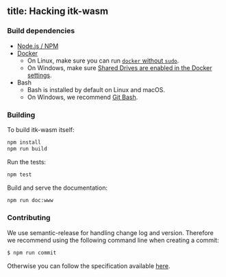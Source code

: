 title: Hacking itk-wasm
---

### Build dependencies

- [Node.js / NPM](https://nodejs.org/en/download/)
- [Docker](https://docs.docker.com/install/)
  * On Linux, make sure you can run [`docker` without `sudo`](https://askubuntu.com/questions/477551/how-can-i-use-docker-without-sudo).
  * On Windows, make sure [Shared Drives are enabled in the Docker settings](https://docs.docker.com/docker-for-windows/troubleshoot/#volumes).
- Bash
  * Bash is installed by default on Linux and macOS.
  * On Windows, we recommend [Git Bash](https://git-scm.com/).

### Building

To build itk-wasm itself:
```bash
npm install
npm run build
```

Run the tests:
```bash
npm test
```

Build and serve the documentation:
```bash
npm run doc:www
```

### Contributing

We use semantic-release for handling change log and version.
Therefore we recommend using the following command line when
creating a commit:

```sh
$ npm run commit
```

Otherwise you can follow the specification available [here](https://gist.github.com/stephenparish/9941e89d80e2bc58a153).
